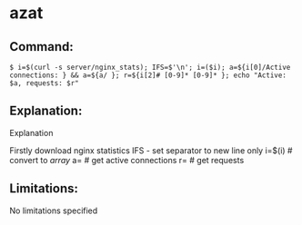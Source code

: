 # azat

## Command:
```
$ i=$(curl -s server/nginx_stats); IFS=$'\n'; i=($i); a=${i[0]/Active connections: } && a=${a/ }; r=${i[2]# [0-9]* [0-9]* }; echo "Active: $a, requests: $r"
```

## Explanation:
Explanation

Firstly download nginx statistics
IFS - set separator to new line only
i=$(i) # convert to *array*
a= # get active connections
r= # get requests

## Limitations:
No limitations specified

